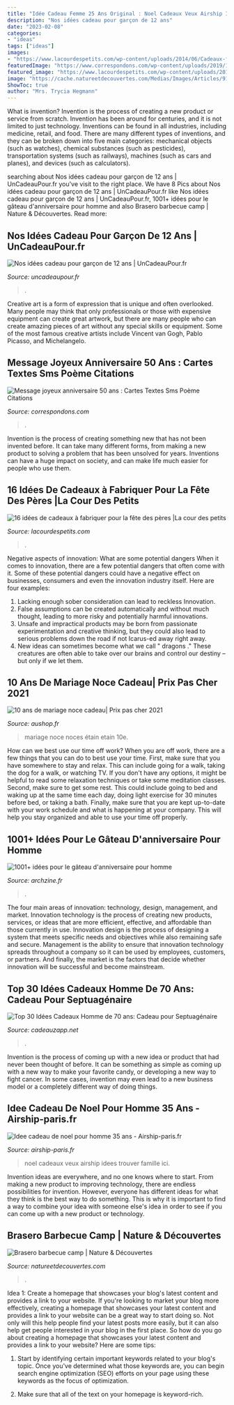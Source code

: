 ```yaml
---
title: "Idée Cadeau Femme 25 Ans Original : Noel Cadeaux Veux Airship Idees Trouver Famille Ici"
description: "Nos idées cadeau pour garçon de 12 ans"
date: "2023-02-08"
categories:
- "ideas"
tags: ["ideas"]
images:
- "https://www.lacourdespetits.com/wp-content/uploads/2014/06/Cadeaux-fete-des-peres-759x1024.jpg"
featuredImage: "https://www.correspondons.com/wp-content/uploads/2019/11/Belle-phrase-anniversaire-50-ans-texte-carte-bon-anniversaire-300x300.png"
featured_image: "https://www.lacourdespetits.com/wp-content/uploads/2014/06/Cadeaux-fete-des-peres-759x1024.jpg"
image: "https://cache.natureetdecouvertes.com/Medias/Images/Articles/91048400/690"
ShowToc: true
author: "Mrs. Trycia Hegmann"
---
```



What is invention?
Invention is the process of creating a new product or service from scratch. Invention has been around for centuries, and it is not limited to just technology. Inventions can be found in all industries, including medicine, retail, and food. There are many different types of inventions, and they can be broken down into five main categories: mechanical objects (such as watches), chemical substances (such as pesticides), transportation systems (such as railways), machines (such as cars and planes), and devices (such as calculators).

	

		
searching about Nos idées cadeau pour garçon de 12 ans | UnCadeauPour.fr you've visit to the right place. We have 8 Pics about Nos idées cadeau pour garçon de 12 ans | UnCadeauPour.fr like Nos idées cadeau pour garçon de 12 ans | UnCadeauPour.fr, 1001+ idées pour le gâteau d&#039;anniversaire pour homme and also Brasero barbecue camp | Nature &amp; Découvertes. Read more:
		
    
## Nos Idées Cadeau Pour Garçon De 12 Ans | UnCadeauPour.fr

<img loading=lazy src="https://www.uncadeaupour.fr/wp-content/uploads/2020/10/liz99-ftakfoug9dy-unsplash-e1603989936942.jpg" onerror="this.onerror=null;this.src='https://tse2.mm.bing.net/th?id=OIP.G4O_DP0q_Z6omBb95r85jAHaGU&amp;pid=15.1';" alt="Nos idées cadeau pour garçon de 12 ans | UnCadeauPour.fr">

_Source: uncadeaupour.fr_

>. 

	

Creative art is a form of expression that is unique and often overlooked. Many people may think that only professionals or those with expensive equipment can create great artwork, but there are many people who can create amazing pieces of art without any special skills or equipment. Some of the most famous creative artists include Vincent van Gogh, Pablo Picasso, and Michelangelo.

    
## Message Joyeux Anniversaire 50 Ans : Cartes Textes Sms Poème Citations

<img loading=lazy src="https://www.correspondons.com/wp-content/uploads/2019/11/Belle-phrase-anniversaire-50-ans-texte-carte-bon-anniversaire-300x300.png" onerror="this.onerror=null;this.src='https://tse3.mm.bing.net/th?id=OIP.GlEVV6xMfDMwZ2M086-jVwAAAA&amp;pid=15.1';" alt="Message joyeux anniversaire 50 ans : Cartes Textes Sms Poème Citations">

_Source: correspondons.com_

>. 

	

Invention is the process of creating something new that has not been invented before. It can take many different forms, from making a new product to solving a problem that has been unsolved for years. Inventions can have a huge impact on society, and can make life much easier for people who use them.

    
## 16 Idées De Cadeaux à Fabriquer Pour La Fête Des Pères |La Cour Des Petits

<img loading=lazy src="https://www.lacourdespetits.com/wp-content/uploads/2014/06/Cadeaux-fete-des-peres-759x1024.jpg" onerror="this.onerror=null;this.src='https://tse1.mm.bing.net/th?id=OIP.mcZtUJfIoEEb8dXqUU_LtQHaJ_&amp;pid=15.1';" alt="16 idées de cadeaux à fabriquer pour la fête des pères |La cour des petits">

_Source: lacourdespetits.com_

>. 

	

Negative aspects of innovation: What are some potential dangers
When it comes to innovation, there are a few potential dangers that often come with it. Some of these potential dangers could have a negative effect on businesses, consumers and even the innovation industry itself. Here are four examples:
1. Lacking enough sober consideration can lead to reckless Innovation.
2. False assumptions can be created automatically and without much thought, leading to more risky and potentially harmful innovations.
3. Unsafe and impractical products may be born from passionate experimentation and creative thinking, but they could also lead to serious problems down the road if not Icarus-ed away right away. 
4. New ideas can sometimes become what we call " dragons ." These creatures are often able to take over our brains and control our destiny – but only if we let them.

    
## 10 Ans De Mariage Noce Cadeau| Prix Pas Cher 2021

<img loading=lazy src="https://aushop.fr/wp-content/uploads/2021/04/10-ans-de-mariage-noces-detain-livre-dor-dcoration-pour-la-fte-du.jpg" onerror="this.onerror=null;this.src='https://tse4.mm.bing.net/th?id=OIP.MQhqo_HeZfGAlh7qNPthrwHaHa&amp;pid=15.1';" alt="10 ans de mariage noce cadeau| Prix pas cher 2021">

_Source: aushop.fr_

>mariage noce noces étain etain 10e. 

	

How can we best use our time off work?
When you are off work, there are a few things that you can do to best use your time. First, make sure that you have somewhere to stay and relax. This can include going for a walk, taking the dog for a walk, or watching TV. If you don't have any options, it might be helpful to read some relaxation techniques or take some meditation classes. Second, make sure to get some rest. This could include going to bed and waking up at the same time each day, doing light exercise for 30 minutes before bed, or taking a bath. Finally, make sure that you are kept up-to-date with your work schedule and what is happening at your company. This will help you stay organized and able to use your time off properly.

    
## 1001+ Idées Pour Le Gâteau D&#039;anniversaire Pour Homme

<img loading=lazy src="https://archzine.fr/wp-content/uploads/2017/04/superbe-gateau-anniversaire-homme-30-ans-gateau-anni-cravate.jpg" onerror="this.onerror=null;this.src='https://tse2.mm.bing.net/th?id=OIP.-cAUFmqznhjhWez10UteeQHaJ3&amp;pid=15.1';" alt="1001+ idées pour le gâteau d&#039;anniversaire pour homme">

_Source: archzine.fr_

>. 

	

The four main areas of innovation: technology, design, management, and market.
Innovation technology is the process of creating new products, services, or ideas that are more efficient, effective, and affordable than those currently in use. Innovation design is the process of designing a system that meets specific needs and objectives while also remaining safe and secure. Management is the ability to ensure that innovation technology spreads throughout a company so it can be used by employees, customers, or partners. And finally, the market is the factors that decide whether innovation will be successful and become mainstream.

    
## Top 30 Idées Cadeaux Homme De 70 Ans: Cadeau Pour Septuagénaire

<img loading=lazy src="http://ws-eu.amazon-adsystem.com/widgets/q?_encoding=UTF8&amp;ASIN=B00JASJFAY&amp;Format=_SL250_&amp;ID=AsinImage&amp;MarketPlace=FR&amp;ServiceVersion=20070822&amp;WS=1&amp;tag=cadeauzapp-21" onerror="this.onerror=null;this.src='https://tse1.mm.bing.net/th?id=OIP.dVRHEZQUxVrv5Jh3FRvUUAAAAA&amp;pid=15.1';" alt="Top 30 Idées Cadeaux Homme de 70 ans: Cadeau pour Septuagénaire">

_Source: cadeauzapp.net_

>. 

	

Invention is the process of coming up with a new idea or product that had never been thought of before. It can be something as simple as coming up with a new way to make your favorite candy, or developing a new way to fight cancer. In some cases, invention may even lead to a new business model or a completely different way of doing things.

    
## Idee Cadeau De Noel Pour Homme 35 Ans - Airship-paris.fr

<img loading=lazy src="https://www.airship-paris.fr/wp-content/uploads/2019/09/noel-2017-plus-de-60-idees-cadeaux-pour-nos-hommes-7-4.jpg" onerror="this.onerror=null;this.src='https://tse4.mm.bing.net/th?id=OIP.-lb1zeHAmcHyvBXF4Ie5oAHaDg&amp;pid=15.1';" alt="Idee cadeau de noel pour homme 35 ans - Airship-paris.fr">

_Source: airship-paris.fr_

>noel cadeaux veux airship idees trouver famille ici. 

	

Invention ideas are everywhere, and no one knows where to start. From making a new product to improving technology, there are endless possibilities for invention. However, everyone has different ideas for what they think is the best way to do something. This is why it is important to find a way to combine your idea with someone else's idea in order to see if you can come up with a new product or technology.

    
## Brasero Barbecue Camp | Nature &amp; Découvertes

<img loading=lazy src="https://cache.natureetdecouvertes.com/Medias/Images/Articles/91048400/690" onerror="this.onerror=null;this.src='https://tse1.mm.bing.net/th?id=OIP.hB5ln1-Sk1cIziGl8c0LQgHaHa&amp;pid=15.1';" alt="Brasero barbecue camp | Nature &amp; Découvertes">

_Source: natureetdecouvertes.com_

>. 

	

Idea 1: Create a homepage that showcases your blog's latest content and provides a link to your website.
If you're looking to market your blog more effectively, creating a homepage that showcases your latest content and provides a link to your website can be a great way to start doing so. Not only will this help people find your latest posts more easily, but it can also help get people interested in your blog in the first place. So how do you go about creating a homepage that showcases your latest content and provides a link to your website? Here are some tips:
1. Start by identifying certain important keywords related to your blog's topic. Once you've determined what those keywords are, you can begin search engine optimization (SEO) efforts on your page using these keywords as the focus of optimization.

2. Make sure that all of the text on your homepage is keyword-rich.

